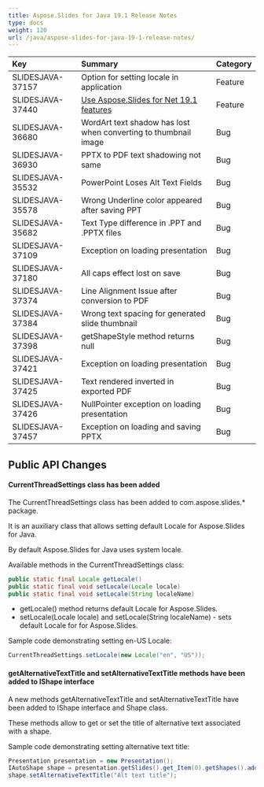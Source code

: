 ```yaml
---
title: Aspose.Slides for Java 19.1 Release Notes
type: docs
weight: 120
url: /java/aspose-slides-for-java-19-1-release-notes/
---
```


|**Key**|**Summary**|**Category**|
| :- | :- | :- |
|SLIDESJAVA-37157|Option for setting locale in application|Feature|
|SLIDESJAVA-37440|[Use Aspose.Slides for Net 19.1 features](/slides/net/aspose-slides-for-net-19-1-release-notes/)|Feature|
|SLIDESJAVA-36680|WordArt text shadow has lost when converting to thumbnail image|Bug|
|SLIDESJAVA-36930|PPTX to PDF text shadowing not same|Bug|
|SLIDESJAVA-35532|PowerPoint Loses Alt Text Fields|Bug|
|SLIDESJAVA-35578|Wrong Underline color appeared after saving PPT|Bug|
|SLIDESJAVA-35682|Text Type difference in .PPT and .PPTX files|Bug|
|SLIDESJAVA-37109|Exception on loading presentation|Bug|
|SLIDESJAVA-37180|All caps effect lost on save|Bug|
|SLIDESJAVA-37374|Line Alignment Issue after conversion to PDF|Bug|
|SLIDESJAVA-37384|Wrong text spacing for generated slide thumbnail|Bug|
|SLIDESJAVA-37398|getShapeStyle method returns null|Bug|
|SLIDESJAVA-37421|Exception on loading presentation|Bug|
|SLIDESJAVA-37425|Text rendered inverted in exported PDF|Bug|
|SLIDESJAVA-37426|NullPointer exception on loading presentation|Bug|
|SLIDESJAVA-37457|Exception on loading and saving PPTX|Bug|
## **Public API Changes**
#### **CurrentThreadSettings class has been added**
The CurrentThreadSettings class has been added to com.aspose.slides.* package.

It is an auxiliary class that allows setting default Locale for Aspose.Slides for Java.

By default Aspose.Slides for Java uses system locale.

Available methods in the CurrentThreadSettings class:

``` java
public static final Locale getLocale()
public static final void setLocale(Locale locale)
public static final void setLocale(String localeName)
```

- getLocale() method returns default Locale for Aspose.Slides.
- setLocale(Locale locale) and setLocale(String localeName) - sets default Locale for for Aspose.Slides.

Sample code demonstrating setting en-US Locale:

``` java
CurrentThreadSettings.setLocale(new Locale("en", "US"));
```

#### **getAlternativeTextTitle and setAlternativeTextTitle methods have been added to IShape interface**
A new methods getAlternativeTextTitle and setAlternativeTextTitle have been added to IShape interface and Shape class.

These methods allow to get or set the title of alternative text associated with a shape.

Sample code demonstrating setting alternative text title:

``` java
Presentation presentation = new Presentation();
IAutoShape shape = presentation.getSlides().get_Item(0).getShapes().addAutoShape(ShapeType.Rectangle, 100, 50, 300, 150);
shape.setAlternativeTextTitle("Alt text title");
```




